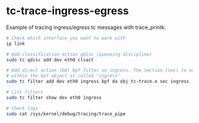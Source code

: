 # tc-trace-ingress-egress

Example of tracing ingress/egress tc messages with trace_printk.

```bash
# Check which interface you want to work with
ip link

# Add classification action qdisc (queueing discipline)
sudo tc qdisc add dev eth0 clsact

# Add direct action (DA) bpf filter on ingress. The section (sec) to execute
# within the bpf object is called "ingress"
sudo tc filter add dev eth0 ingress bpf da obj tc-trace.o sec ingress

# List filters
sudo tc filter show dev eth0 ingress

# Check logs
sudo cat /sys/kernel/debug/tracing/trace_pipe
```
